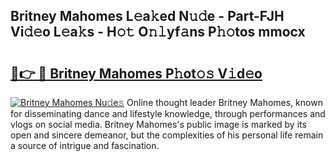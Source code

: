 ## Britney Mahomes L𝚎a𝚔ed N𝚞𝚍e - Part-FJH Vi𝚍𝚎o L𝚎a𝚔s - H𝚘𝚝 O𝚗𝚕yf𝚊ns P𝚑𝚘tos mmocx

# <h2><a href="http://kf0o9eh.oniu.top/?m=Britney+Mahomes">🔗👉 🔴 Britney Mahomes P𝚑ot𝚘𝚜 V𝚒d𝚎o</a></h2>

[![Britney Mahomes Nu𝚍e𝚜](https://i.imgur.com/0qMVB7G.gif)](http://kf0o9eh.oniu.top/?m=Britney+Mahomes)
Online thought leader Britney Mahomes, known for disseminating dance and lifestyle knowledge, through performances and vlogs on social media. Britney Mahomes's public image is marked by its open and sincere demeanor, but the complexities of his personal life remain a source of intrigue and fascination.  

